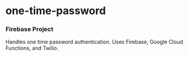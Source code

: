 # one-time-password

### Firebase Project <br>

Handles one time password authentication. Uses Firebase, Google Cloud Functions, and Twilio.
